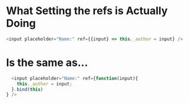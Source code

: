 # What Setting the refs is Actually Doing

```javascript
<input placeholder="Name:" ref={{input} => this._author = input} />
```
# Is the same as...

```javascript
  <input placeholder="Name:" ref={function(input){
    this._author = input;
  }.bind(this)
} />

```
